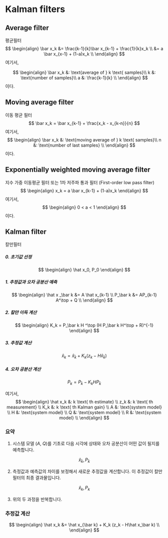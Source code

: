 # Kalman filters

## Average filter

평균필터
$$
\begin{align}
\bar x_k
&= \frac{k-1}{k}\bar x_{k-1} + \frac{1}{k}x_k \\
&= a \bar x_{x-1} + (1-a)x_k \\
\end{align}
$$
여기서,


$$
\begin{align}
\bar x_k &: \text{average of } k \text{ samples}\\
k &: \text{number of samples}\\
a &: \frac{k-1}{k} \\
\end{align}
$$
이다.

## Moving average filter

이동 평균 필터
$$
\bar x_k
= \bar x_{k-1} + \frac{x_k - x_{k-n}}{n}
$$
여기서,
$$
\begin{align}
\bar x_k &: \text{moving average of } k \text{ samples}\\
n &: \text{number of last samples} \\
\end{align}
$$
이다.

## Exponentially weighted moving average filter

지수 가중 이동평균 필터 또는 1차 저주파 통과 필터 (First-order low pass filter)
$$
\begin{align}
x_k = a \bar x_{k-1} + (1-a)x_k
\end{align}
$$
여기서,
$$
\begin{align}
0 < a < 1
\end{align}
$$
이다.

## Kalman filter

칼만필터

##### 0. 초기값 선정

$$
\begin{align}
\hat x_0, P_0
\end{align}
$$

##### 1. 추정값과 오차 공분산 예측

$$
\begin{align}
\hat x _\bar k &= A \hat x_{k-1} \\
P_\bar k &= AP_{k-1} A^\top + Q \\
\end{align}
$$

##### 2. 칼만 이득 계산

$$
\begin{align}
K_k = P_\bar k H ^\top (H P_\bar k H^\top + R)^{-1}
\end{align}
$$

##### 3. 추정값 계산

$$
\hat x_k = \hat x_{\bar k} + K_k (z_k - H\hat x_\bar k)
$$

##### 4. 오차 공분산 계산

$$
P_k = P_\bar k - K_k H P_\bar k
$$

여기서,
$$
\begin{align}
\hat x_k &: k \text{ th estimate} \\
z_k &: k \text{ th measurement} \\
K_k &: k \text{ th Kalman gain} \\
A &: \text{system model} \\
H &: \text{system model} \\
Q &: \text{system model} \\
R &: \text{system model} \\
\end{align}
$$

### 요약

1. 시스템 모델 ($A$, $Q$)를 기초로 다음 시각에 상태와 오차 공분산이 어떤 값이 될지를 예측합니다.

$$
\hat x _\bar k, P_\bar k 
$$

2. 측정값과 예측값의 차이를 보정해서 새로운 추정값을 계산합니다. 이 추정값이 칼만 필터의 최종 결과물입니다.

$$
\hat x_k, P_k
$$

3. 위의 두 과정을 반복합니다.

### 추정값 계산

$$
\begin{align}
\hat x_k &= \hat x_{\bar k} + K_k (z_k - H\hat x_\bar k) \\
\end{align}
$$

